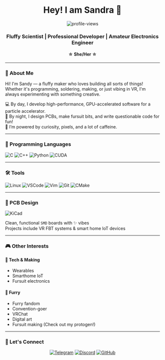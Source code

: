 <h1 align="center">Hey! I am Sandra 🦊</h1>
<div align="center">
  <img src="https://komarev.com/ghpvc/?username=biscuit-fox&label=Profile%20Views&color=ff69b4&style=flat-square" alt="profile-views" />
</div>
<h3 align="center">Fluffy Scientist | Professional Developer | Amateur Electronics Engineer</h3>
<h4 align="center">☆ She/Her ☆</h4>

---

### 🌟 About Me
Hi! I'm Sandy — a fluffy maker who loves building all sorts of things!  
Whether it's programming, soldering, making, or just vibing in VR, I'm always experimenting with something creative.  

💻 By day, I develop high-performance, GPU-accelerated software for a particle accelerator.  
🧵 By night, I design PCBs, make fursuit bits, and write questionable code for fun!  
🧪 I’m powered by curiosity, pixels, and a lot of caffeine.

---

### 📀 Programming Languages
<p>
  <img alt="C" src="https://img.shields.io/badge/C-00599C?style=flat-square&logo=C&logoColor=white" />
  <img alt="C++" src="https://img.shields.io/badge/C++-00599C?style=flat-square&logo=C%2B%2B&logoColor=white" />
  <img alt="Python" src="https://img.shields.io/badge/Python-3776AB?style=flat-square&logo=Python&logoColor=white" />
  <img alt="CUDA" src="https://img.shields.io/badge/CUDA-76B900?style=flat-square&logo=NVIDIA&logoColor=white" />
</p>

---

### 🛠️ Tools
<p>
  <img alt="Linux" src="https://img.shields.io/badge/Linux-FCC624?style=flat-square&logo=Linux&logoColor=black" />
  <img alt="VSCode" src="https://img.shields.io/badge/VSCode-007ACC?style=flat-square&logo=VisualStudioCode&logoColor=white" />
  <img alt="Vim" src="https://img.shields.io/badge/Vim-019733?style=flat-square&logo=Vim&logoColor=white" />
  <img alt="Git" src="https://img.shields.io/badge/Git-F05032?style=flat-square&logo=Git&logoColor=white" />
  <img alt="CMake" src="https://img.shields.io/badge/CMake-064F8C?style=flat-square&logo=CMake&logoColor=white" />
</p>

---

### 🧷 PCB Design
<p>
  <img alt="KiCad" src="https://img.shields.io/badge/KiCad-314CB6?style=flat-square&logo=KiCad&logoColor=white" />
</p>
<p>
  Clean, functional <code>SMD</code> boards with ✨ vibes  
  <br>
  Projects include VR FBT systems & smart home IoT devices
</p>

---

### 🎮 Other Interests

#### 🔧 Tech & Making
- Wearables  
- Smarthome IoT  
- Fursuit electronics

#### 🎨 Furry
- Furry fandom  
- Convention-goer  
- VRChat  
- Digital art  
- Fursuit making (Check out my protogen!)

---

### 💬 Let's Connect
<p align="center">
  <a href="https://t.me/biscuit_fox" target="_blank"><img alt="Telegram" src="https://img.shields.io/badge/Telegram-2CA5E0?style=flat-square&logo=Telegram&logoColor=white" /></a>
  <a href="https://discordapp.com/users/biscuit_fox" target="_blank"><img alt="Discord" src="https://img.shields.io/badge/Discord-5865F2?style=flat-square&logo=discord&logoColor=white" /></a>
  <a href="https://github.com/biscuitvixen" target="_blank"><img alt="GitHub" src="https://img.shields.io/badge/GitHub-181717?style=flat-square&logo=GitHub&logoColor=white" /></a>
</p>
